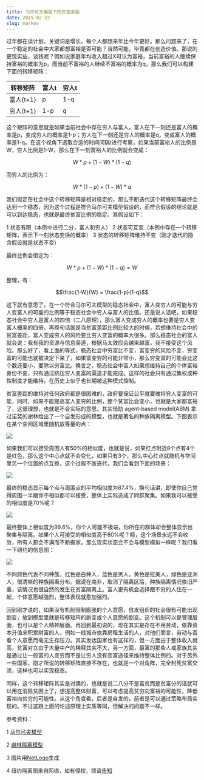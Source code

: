 ```yaml
---
title: 马尔可夫模型下的贫富差距
date: 2015-02-22
slug: markov
---
```


过年都在谈计划，关键词是增长，每个人都想来年比今年更好。那么问题来了，在一个稳定的社会中大家都想富裕是否可能？当然可能，毕竟都在创造价值。那说的更现实些，谈钱呢？假如说家庭年均收入超过X可认为富裕，当前富裕的人继续保持富裕的概率为p，而当前不富裕的人继续不富裕的概率为q，那么我们可以构建下面的转移矩阵：

转移矩阵  | 富人t | 穷人t | 
--------- | ----- | ----- | 
富人(t+1) |  p    | 1-q   |
穷人(t+1) | 1-p   |  q    |

这个矩阵的意思就是如果当前社会中存在穷人与富人，富人在下一刻还是富人的概率是p，变成穷人的概率是1-p；穷人在下一刻还是穷人的概率是q，变成富人的概率是1-q。在这个视角下选取合适的时间间隔t进行考察，如果当前富裕人的比例是W，穷人比例是1-W，那么在下一刻富裕人的比例就会变成：

$$W * p + (1-W) * (1-q)$$

而穷人的比例为：

$$W * (1-p) + (1-W) * q$$

我们假定在社会中这个转移矩阵是相对稳定的，那么不断迭代这个转移矩阵最终会达到一个稳态，因为这个过程是符合马尔可夫模型假设的，而符合假设的结论就是可以到达稳态，也就是最终贫富比例的稳定。其假设如下：

1 状态有限（本例中进行二分，富人和穷人）
2 状态可互变（本例中存在一个转移矩阵，表示下一刻状态变换的概率）
3 状态的转移矩阵维持不变（刚才迭代的隐含假设就是状态不变）

最终比例会恒定为：

$$W * p + (1-W) * (1-q) = W$$

整理，有：

$$\frac{1-W}{W} = \frac{1-p}{1-q}$$

这下就有意思了，在一个符合马尔可夫模型的稳态社会中，富人变穷人的可能与穷人变富人的可能的比例等于稳态社会中穷人与富人的比值。还是说人话吧，如果稳态社会中穷人是富人的四倍（二八原理），那么富人变成穷人的概率也要是穷人变富人概率的四倍。再换句话就是当贫富差距比例比较大的时候，若想维持社会中的贫富差距，富人变成穷人的风险要比穷人变富的概率大很多。那么稳态社会的富人就会说：我有我的资源与信息渠道，根据马太效应会越来越富，我不接受这个风险。那么好了，看上面的等式，稳态社会中穷富比不变，富变穷的风险不变，穷变富的可能也就被决定下来了，如果富变穷的可能非常小，那么穷变富的可能会比这个数还要小，要除以穷富比。换言之，稳态社会中富人如果想维持自己的个体富裕身份不变，只有通过挤压穷人变富的渠道才能完成。这样的社会只有通过集权或种性制度才能维持，在历史上似乎也长期被这种模式控制。

贫富差距的维持对任何政府都是很困难的，政府要保证公平就要维持穷人变富的可能，同时，如果不能提高富人变穷的比例，整个贫富比会变小，也就是大家都富裕了，这很理想，也就是不合实际的意思。其实借助 agent-based model(ABM) 拿过诺奖的谢林给出了一个自发形成的模型，也就是著名的种族隔离模型。下图表示在某个空间区域里随机放等量的点：

![](https://yufree.github.io/blogcn/figure/abm1.png)

如果我们可以接受周围人有50%的相似度，也就是说，如果红点附近8个点有4个是红色，那么这个中心点就不会变化，如果只有3个，那么中心红点就随机与空间里另一个位置的点互换，这个过程不断迭代，我们会看到下面的场景：

![](https://yufree.github.io/blogcn/figure/abm2.png)

最终的稳态显示每个点与周围点的平均相似度为87.4%，换句话讲，即使你自己觉得周围一半跟你不相似都可以接受，整体上实际造成了同群聚集。如果我可以接受的相似度是70%呢？

![](https://yufree.github.io/blogcn/figure/abm3.png)

最终整体上相似度为99.6%，你个人可能不极端，你所在的群体却会整体显示出聚集与隔离。如果个人可接受的相似度高于80%呢？额，这个场景永远不会收敛，所有人都会不满而不断搬家。那么现实状态会不会与模型模拟一样呢？我们看一下纽约的信息图：

![](https://yufree.github.io/blogcn/figure/ny.png)

不同颜色代表不同种族，红色是白种人，蓝色是黑人，黄色是拉美人，绿色是亚洲人，很清晰的种族隔离分布。据说在南非，取消了隔离区后，种族隔离情况依旧严重，该情况也很自然的发生在贫富隔离上。富人更有机会选择跟不穷的人住在一起，个体意愿越强烈，整体表现就愈加强烈。

回到刚才说的，如果没有机制限制膨胀的个人意愿，自发组织的社会很有可能出现剧变，放到模型里就是转移矩阵的剧变或个人意愿的剧变。这个机制可以是管理层面，也可以是个人精神层面。再回到最初说的，现在其实是存在不用劳动，依靠资本升值来积累财富的人，例如一线城市依靠房租生活的人，对他们而言，劳动与否看个人意愿而毫无生存压力。其实发达国家也有这样的，但一方面由于整体收入就高，贫富对立由于大量中产的稀释其实不大，另一方面，最富的那些人或家族其实是通过让一般富的人变穷而不是让穷人没有变富途径来维持整体比例的。对于另外一些国家，刚才所说的转移矩阵直接不存在，也就是一个对角阵，完全封死贫富交流，这样也可以实现稳态。

同样，这个转移矩阵其实是对偶的，也就是说二八分不是富贫而是贫富分的话就可以用在消除贫困上了，想提高整体财富，可以考虑提高贫穷向富裕的可能性，降低富裕向贫穷的可能性。从这个角度看，后者是自发的，前者是可以通过策略布局实现的。不过这跟上面的论述原理上实质等同，但解决的问题不一样。

参考资料：

1 [马尔可夫模型](http://zh.wikipedia.org/zh/%E9%A9%AC%E5%B0%94%E5%8F%AF%E5%A4%AB%E9%93%BE)

2 [谢林隔离模型](http://web.mit.edu/rajsingh/www/lab/alife/schelling.html)

3 图片用[NetLogo](https://ccl.northwestern.edu/netlogo/)生成

4 纽约隔离图来自网络，如有侵权，烦请[告知](mailto:yufree@live.cn)